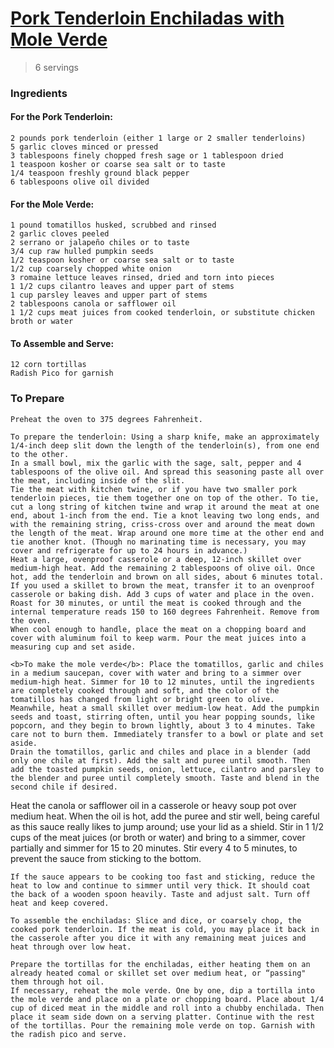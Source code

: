 
# [Pork Tenderloin Enchiladas with Mole Verde](https://patijinich.com/recipe/pork-tenderloin-enchiladas-with-mole-verde/)
> 6 servings

### Ingredients

#### For the Pork Tenderloin:
    2 pounds pork tenderloin (either 1 large or 2 smaller tenderloins)
    5 garlic cloves minced or pressed
    3 tablespoons finely chopped fresh sage or 1 tablespoon dried
    1 teaspoon kosher or coarse sea salt or to taste
    1/4 teaspoon freshly ground black pepper
    6 tablespoons olive oil divided
    
#### For the Mole Verde:
    1 pound tomatillos husked, scrubbed and rinsed
    2 garlic cloves peeled
    2 serrano or jalapeño chiles or to taste
    3/4 cup raw hulled pumpkin seeds
    1/2 teaspoon kosher or coarse sea salt or to taste
    1/2 cup coarsely chopped white onion
    3 romaine lettuce leaves rinsed, dried and torn into pieces
    1 1/2 cups cilantro leaves and upper part of stems
    1 cup parsley leaves and upper part of stems
    2 tablespoons canola or safflower oil
    1 1/2 cups meat juices from cooked tenderloin, or substitute chicken broth or water
  
 #### To Assemble and Serve:
    12 corn tortillas
    Radish Pico for garnish

### To Prepare

    Preheat the oven to 375 degrees Fahrenheit.
    
    To prepare the tenderloin: Using a sharp knife, make an approximately 1/4-inch deep slit down the length of the tenderloin(s), from one end to the other.
    In a small bowl, mix the garlic with the sage, salt, pepper and 4 tablespoons of the olive oil. And spread this seasoning paste all over the meat, including inside of the slit.
    Tie the meat with kitchen twine, or if you have two smaller pork tenderloin pieces, tie them together one on top of the other. To tie, cut a long string of kitchen twine and wrap it around the meat at one end, about 1-inch from the end. Tie a knot leaving two long ends, and with the remaining string, criss-cross over and around the meat down the length of the meat. Wrap around one more time at the other end and tie another knot. (Though no marinating time is necessary, you may cover and refrigerate for up to 24 hours in advance.)
    Heat a large, ovenproof casserole or a deep, 12-inch skillet over medium-high heat. Add the remaining 2 tablespoons of olive oil. Once hot, add the tenderloin and brown on all sides, about 6 minutes total.
    If you used a skillet to brown the meat, transfer it to an ovenproof casserole or baking dish. Add 3 cups of water and place in the oven. Roast for 30 minutes, or until the meat is cooked through and the internal temperature reads 150 to 160 degrees Fahrenheit. Remove from the oven.
    When cool enough to handle, place the meat on a chopping board and cover with aluminum foil to keep warm. Pour the meat juices into a measuring cup and set aside.
    
    <b>To make the mole verde</b>: Place the tomatillos, garlic and chiles in a medium saucepan, cover with water and bring to a simmer over medium-high heat. Simmer for 10 to 12 minutes, until the ingredients are completely cooked through and soft, and the color of the tomatillos has changed from light or bright green to olive.
    Meanwhile, heat a small skillet over medium-low heat. Add the pumpkin seeds and toast, stirring often, until you hear popping sounds, like popcorn, and they begin to brown lightly, about 3 to 4 minutes. Take care not to burn them. Immediately transfer to a bowl or plate and set aside.
    Drain the tomatillos, garlic and chiles and place in a blender (add only one chile at first). Add the salt and puree until smooth. Then add the toasted pumpkin seeds, onion, lettuce, cilantro and parsley to the blender and puree until completely smooth. Taste and blend in the second chile if desired.
   
   Heat the canola or safflower oil in a casserole or heavy soup pot over medium heat. When the oil is hot, add the puree and stir well, being careful as this sauce really likes to jump around; use your lid as a shield. Stir in 1 1/2 cups of the meat juices (or broth or water) and bring to a simmer, cover partially and simmer for 15 to 20 minutes. Stir every 4 to 5 minutes, to prevent the sauce from sticking to the bottom.
    
    If the sauce appears to be cooking too fast and sticking, reduce the heat to low and continue to simmer until very thick. It should coat the back of a wooden spoon heavily. Taste and adjust salt. Turn off heat and keep covered.
    
    To assemble the enchiladas: Slice and dice, or coarsely chop, the cooked pork tenderloin. If the meat is cold, you may place it back in the casserole after you dice it with any remaining meat juices and heat through over low heat.
    
    Prepare the tortillas for the enchiladas, either heating them on an already heated comal or skillet set over medium heat, or “passing" them through hot oil.
    If necessary, reheat the mole verde. One by one, dip a tortilla into the mole verde and place on a plate or chopping board. Place about 1/4 cup of diced meat in the middle and roll into a chubby enchilada. Then place it seam side down on a serving platter. Continue with the rest of the tortillas. Pour the remaining mole verde on top. Garnish with the radish pico and serve.


